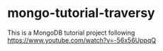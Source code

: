 # mongo-tutorial-traversy

This is a MongoDB tutorial project following https://www.youtube.com/watch?v=-56x56UppqQ
